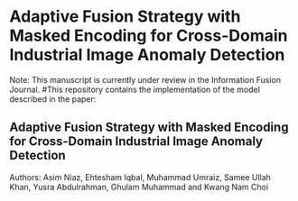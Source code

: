 # Adaptive Fusion Strategy with Masked Encoding for Cross-Domain Industrial Image Anomaly Detection
Note: This manuscript is currently under review in the Information Fusion Journal.
#This repository contains the implementation of the model described in the paper:

## Adaptive Fusion Strategy with Masked Encoding for Cross-Domain Industrial Image Anomaly Detection

Authors: Asim Niaz, Ehtesham Iqbal, Muhammad Umraiz, Samee Ullah Khan, Yusra Abdulrahman, Ghulam Muhammad and Kwang Nam Choi
